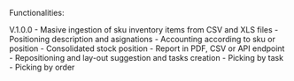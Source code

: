 Functionalities:

V.1.0.0 -  Masive ingestion of sku inventory items from CSV and XLS files
        -  Positioning description and asignations
        -  Accounting according to sku or position
        -  Consolidated stock position
        -  Report in PDF, CSV or API endpoint
        -  Repositioning and lay-out suggestion and tasks creation
        -  Picking by task
        -  Picking by order